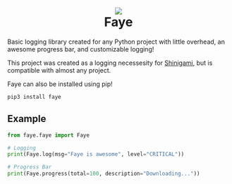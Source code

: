 <h1 align="center">
    <img src="https://raw.githubusercontent.com/stience/faye/main/.github/assets/faye_logo.jpg" />
    <br />
    Faye
</h1>

Basic logging library created for any Python project with little overhead, an awesome progress bar, and customizable logging!

This project was created as a logging necessesity for [Shinigami](https://github.com/stience/shinigami), but is compatible with almost any project.

Faye can also be installed using pip!
```bash
pip3 install faye
```

## Example
```python
from faye.faye import Faye

# Logging
print(Faye.log(msg="Faye is awesome", level="CRITICAL"))

# Progress Bar
print(Faye.progress(total=100, description="Downloading..."))
```